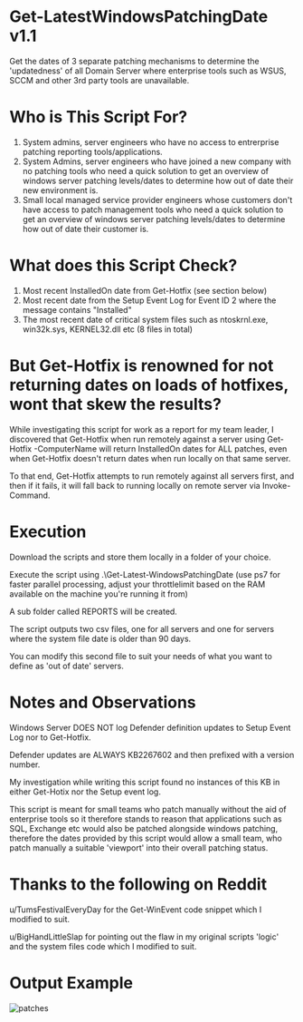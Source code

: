 # Get-LatestWindowsPatchingDate v1.1 
Get the dates of 3 separate patching mechanisms to determine the 'updatedness' of all Domain Server where enterprise tools such as WSUS, SCCM and other 3rd party tools are unavailable. 

# Who is This Script For? 
1. System admins, server engineers who have no access to entrerprise patching reporting tools/applications. 
2. System Admins, server engineers who have joined a new company with no patching tools who need a quick solution to get an overview of windows server patching levels/dates to determine how out of date their new environment is. 
3. Small local managed service provider engineers whose customers don't have access to patch management tools who need a quick solution to get an overview of windows server patching levels/dates to determine how out of date their customer is. 

# What does this Script Check? 
1. Most recent InstalledOn date from Get-Hotfix (see section below) 
2. Most recent date from the Setup Event Log for Event ID 2 where the message contains "Installed" 
3. The most recent date of critical system files such as ntoskrnl.exe, win32k.sys, KERNEL32.dll etc (8 files in total) 

# But Get-Hotfix is renowned for not returning dates on loads of hotfixes, wont that skew the results? 
While investigating this script for work as a report for my team leader, I discovered that Get-Hotfix when run remotely against a server using Get-Hotfix -ComputerName <remote server> will return InstalledOn dates for ALL patches, even when Get-Hotfix doesn't return dates when run locally on that same server. 

To that end, Get-Hotfix attempts to run remotely against all servers first, and then if it fails, it will fall back to running locally on remote server via Invoke-Command. 

# Execution 
Download the scripts and store them locally in a folder of your choice. 

Execute the script using .\Get-Latest-WindowsPatchingDate (use ps7 for faster parallel processing, adjust your throttlelimit based on the RAM available on the machine you're running it from) 

A sub folder called REPORTS will be created. 

The script outputs two csv files, one for all servers and one for servers where the system file date is older than 90 days. 

You can modify this second file to suit your needs of what you want to define as 'out of date' servers. 

# Notes and Observations 
Windows Server DOES NOT log Defender definition updates to Setup Event Log nor to Get-Hotfix. 
  
Defender updates are ALWAYS KB2267602 and then prefixed with a version number. 
  
My investigation while writing this script found no instances of this KB in either Get-Hotix nor the Setup event log. 

This script is meant for small teams who patch manually without the aid of enterprise tools so it therefore stands to reason that applications such as SQL, Exchange etc would also be patched alongside windows patching, therefore the dates provided by this script would allow a small team, who patch manually a suitable 'viewport' into their overall patching status. 

# Thanks to the following on Reddit 

u/TumsFestivalEveryDay for the Get-WinEvent code snippet which I modified to suit. 

u/BigHandLittleSlap for pointing out the flaw in my original scripts 'logic' and the system files code which I modified to suit. 


# Output Example 

![patches](https://i.imgur.com/CMWyWDI.png) 

 

